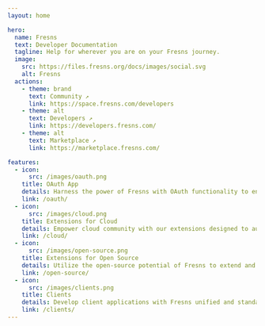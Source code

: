 ```yaml
---
layout: home

hero:
  name: Fresns
  text: Developer Documentation
  tagline: Help for wherever you are on your Fresns journey.
  image:
    src: https://files.fresns.org/docs/images/social.svg
    alt: Fresns
  actions:
    - theme: brand
      text: Community ↗
      link: https://space.fresns.com/developers
    - theme: alt
      text: Developers ↗
      link: https://developers.fresns.com/
    - theme: alt
      text: Marketplace ↗
      link: https://marketplace.fresns.com/

features:
  - icon: 
      src: /images/oauth.png
    title: OAuth App
    details: Harness the power of Fresns with OAuth functionality to enhance your applications. Enable Fresns account logins to streamline authentication and fortify cross-platform connectivity for users.
    link: /oauth/
  - icon: 
      src: /images/cloud.png
    title: Extensions for Cloud
    details: Empower cloud community with our extensions designed to augment cloud service capabilities. These tools provide a robust foundation for users to innovate and expand upon cloud functionalities.
    link: /cloud/
  - icon: 
      src: /images/open-source.png
    title: Extensions for Open Source
    details: Utilize the open-source potential of Fresns to extend and fortify its core capabilities. Our framework offers developers the flexibility to enhance the community experience and add personalized functionality.
    link: /open-source/
  - icon: 
      src: /images/clients.png
    title: Clients
    details: Develop client applications with Fresns unified and standardized APIs. Craft applications suited for various environments with a single development effort, ensuring compatibility and developer efficiency.
    link: /clients/
---
```

